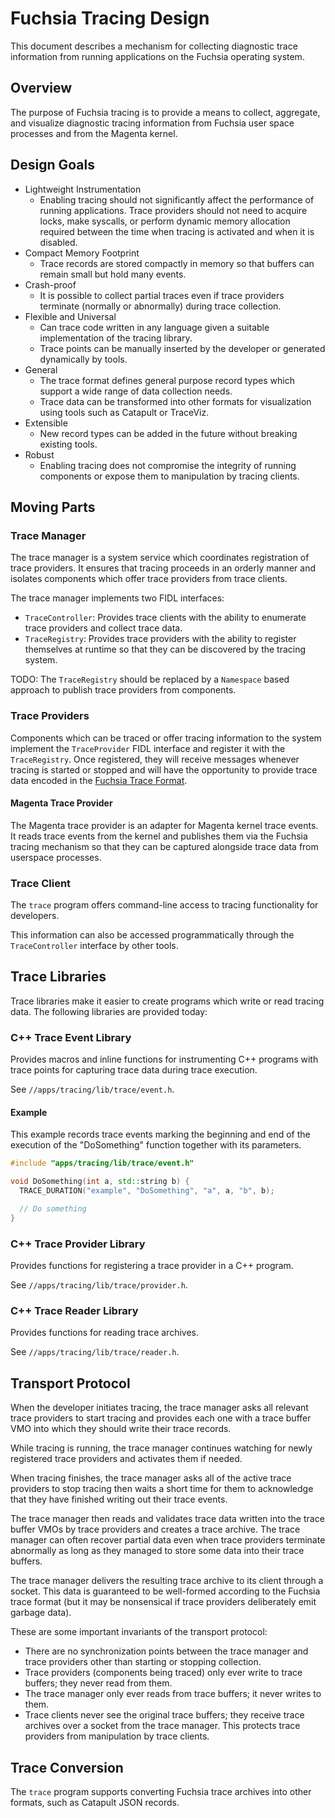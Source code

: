 # Fuchsia Tracing Design

This document describes a mechanism for collecting diagnostic trace information
from running applications on the Fuchsia operating system.

## Overview

The purpose of Fuchsia tracing is to provide a means to collect, aggregate,
and visualize diagnostic tracing information from Fuchsia user space
processes and from the Magenta kernel.

## Design Goals

- Lightweight Instrumentation
  - Enabling tracing should not significantly affect the performance of running
    applications.  Trace providers should not need to acquire locks, make
    syscalls, or perform dynamic memory allocation required between the time
    when tracing is activated and when it is disabled.
- Compact Memory Footprint
  - Trace records are stored compactly in memory so that buffers can remain
    small but hold many events.
- Crash-proof
  - It is possible to collect partial traces even if trace providers
    terminate (normally or abnormally) during trace collection.
- Flexible and Universal
  - Can trace code written in any language given a suitable implementation of
    the tracing library.
  - Trace points can be manually inserted by the developer or generated
    dynamically by tools.
- General
  - The trace format defines general purpose record types which support a
    wide range of data collection needs.
  - Trace data can be transformed into other formats for visualization using
    tools such as Catapult or TraceViz.
- Extensible
  - New record types can be added in the future without breaking existing tools.
- Robust
  - Enabling tracing does not compromise the integrity of running components
    or expose them to manipulation by tracing clients.

## Moving Parts

### Trace Manager

The trace manager is a system service which coordinates registration of
trace providers.  It ensures that tracing proceeds in an orderly manner
and isolates components which offer trace providers from trace clients.

The trace manager implements two FIDL interfaces:

- `TraceController`: Provides trace clients with the ability to enumerate
  trace providers and collect trace data.
- `TraceRegistry`: Provides trace providers with the ability to register
  themselves at runtime so that they can be discovered by the tracing system.

TODO: The `TraceRegistry` should be replaced by a `Namespace` based approach
to publish trace providers from components.

### Trace Providers

Components which can be traced or offer tracing information to the system
implement the `TraceProvider` FIDL interface and register it with the
`TraceRegistry`.  Once registered, they will receive messages whenever
tracing is started or stopped and will have the opportunity to provide
trace data encoded in the [Fuchsia Trace Format](trace_format.md).

#### Magenta Trace Provider

The Magenta trace provider is an adapter for Magenta kernel trace events.
It reads trace events from the kernel and publishes them via the Fuchsia
tracing mechanism so that they can be captured alongside trace data from
userspace processes.

### Trace Client

The `trace` program offers command-line access to tracing functionality
for developers.

This information can also be accessed programmatically through the
`TraceController` interface by other tools.

## Trace Libraries

Trace libraries make it easier to create programs which write or read
tracing data.  The following libraries are provided today:

### C++ Trace Event Library

Provides macros and inline functions for instrumenting C++ programs with
trace points for capturing trace data during trace execution.

See `//apps/tracing/lib/trace/event.h`.

#### Example

This example records trace events marking the beginning and end of the
execution of the "DoSomething" function together with its parameters.

```c++
#include "apps/tracing/lib/trace/event.h"

void DoSomething(int a, std::string b) {
  TRACE_DURATION("example", "DoSomething", "a", a, "b", b);

  // Do something
}
```

### C++ Trace Provider Library

Provides functions for registering a trace provider in a C++ program.

See `//apps/tracing/lib/trace/provider.h`.

### C++ Trace Reader Library

Provides functions for reading trace archives.

See `//apps/tracing/lib/trace/reader.h`.

## Transport Protocol

When the developer initiates tracing, the trace manager asks all relevant
trace providers to start tracing and provides each one with a trace buffer
VMO into which they should write their trace records.

While tracing is running, the trace manager continues watching for newly
registered trace providers and activates them if needed.

When tracing finishes, the trace manager asks all of the active trace providers
to stop tracing then waits a short time for them to acknowledge that they
have finished writing out their trace events.

The trace manager then reads and validates trace data written into the trace
buffer VMOs by trace providers and creates a trace archive.  The trace manager
can often recover partial data even when trace providers terminate abnormally
as long as they managed to store some data into their trace buffers.

The trace manager delivers the resulting trace archive to its client through
a socket.  This data is guaranteed to be well-formed according to the
Fuchsia trace format (but it may be nonsensical if trace providers
deliberately emit garbage data).

These are some important invariants of the transport protocol:
- There are no synchronization points between the trace manager and trace
  providers other than starting or stopping collection.
- Trace providers (components being traced) only ever write to trace buffers;
  they never read from them.
- The trace manager only ever reads from trace buffers; it never writes to them.
- Trace clients never see the original trace buffers; they receive trace
  archives over a socket from the trace manager.  This protects trace providers
  from manipulation by trace clients.

## Trace Conversion

The `trace` program supports converting Fuchsia trace archives into other
formats, such as Catapult JSON records.
